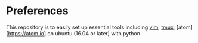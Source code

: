 # Preferences
This repository is to easily set up essential tools including [vim](https://www.vim.org/), [tmux](https://github.com/tmux/), [atom][https://atom.io] on ubuntu (16.04 or later) with python.


